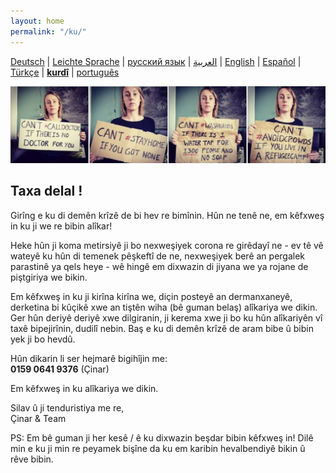 ```yaml
---
layout: home
permalink: "/ku/"
---
```


[Deutsch](/) \| 
[Leichte Sprache](/leichte-sprache) \| 
[русский язык](/ru) \|
[العربية](/ar) \| 
[English](/en) \| 
[Español](/es) \| 
[Türkçe](/tr) \| 
[**kurdî**](/ku) \| 
[português](/pt)

![](/img/soli.jpg)

## Taxa delal ! 

Girîng e ku di demên krîzê de bi hev re bimînin. Hûn ne tenê ne, em kêfxweş in ku ji we re bibin alîkar!

Heke hûn ji koma metirsiyê ji bo nexweşiyek corona re girêdayî ne - ev tê vê wateyê ku hûn di temenek pêşkeftî de ne, nexweşiyek berê an pergalek parastinê ya qels heye - wê hingê em dixwazin di jiyana we ya rojane de piştgiriya we bikin.

Em kêfxweş in ku ji kirîna kirîna we, diçin posteyê an dermanxaneyê, derketina bi kûçikê xwe an tiştên wiha (bê guman belaş) alîkariya we dikin. Ger hûn deriyê deriyê xwe dilgiranin, ji kerema xwe ji bo ku hûn alîkariyên vî taxê bipejirînin, dudilî nebin. Baş e ku di demên krîzê de aram bibe û bibin yek ji bo hevdû.


Hûn dikarin li ser hejmarê bigihîjin me:  
**0159 0641 9376** (Çinar)

Em kêfxweş in ku alîkariya we dikin.
 
Silav û ji tenduristiya me re,  
Çinar & Team
 
PS: Em bê guman ji her kesê / ê ku dixwazin beşdar bibin kêfxweş in! Dilê min e ku ji min re peyamek bişîne da ku em karibin hevalbendiyê bikin û rêve bibin.
 
